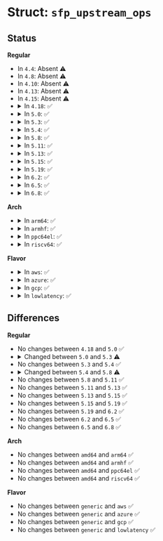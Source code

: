 # Struct: <code>sfp_upstream_ops</code>

## Status
<b>Regular</b>
<ul>
<li>
In <code>4.4</code>: Absent ⚠️
</li>
<li>
In <code>4.8</code>: Absent ⚠️
</li>
<li>
In <code>4.10</code>: Absent ⚠️
</li>
<li>
In <code>4.13</code>: Absent ⚠️
</li>
<li>
In <code>4.15</code>: Absent ⚠️
</li>
<li>
<details>
<summary>In <code>4.18</code>: ✅</summary>

```c
struct sfp_upstream_ops {
    int (*module_insert)(void *, const struct sfp_eeprom_id *);
    void (*module_remove)(void *);
    void (*link_down)(void *);
    void (*link_up)(void *);
    int (*connect_phy)(void *, struct phy_device *);
    void (*disconnect_phy)(void *);
};
```
</details>
</li>
<li>
<details>
<summary>In <code>5.0</code>: ✅</summary>

```c
struct sfp_upstream_ops {
    int (*module_insert)(void *, const struct sfp_eeprom_id *);
    void (*module_remove)(void *);
    void (*link_down)(void *);
    void (*link_up)(void *);
    int (*connect_phy)(void *, struct phy_device *);
    void (*disconnect_phy)(void *);
};
```
</details>
</li>
<li>
<details>
<summary>In <code>5.3</code>: ✅</summary>

```c
struct sfp_upstream_ops {
    void (*attach)(void *, struct sfp_bus *);
    void (*detach)(void *, struct sfp_bus *);
    int (*module_insert)(void *, const struct sfp_eeprom_id *);
    void (*module_remove)(void *);
    void (*link_down)(void *);
    void (*link_up)(void *);
    int (*connect_phy)(void *, struct phy_device *);
    void (*disconnect_phy)(void *);
};
```
</details>
</li>
<li>
<details>
<summary>In <code>5.4</code>: ✅</summary>

```c
struct sfp_upstream_ops {
    void (*attach)(void *, struct sfp_bus *);
    void (*detach)(void *, struct sfp_bus *);
    int (*module_insert)(void *, const struct sfp_eeprom_id *);
    void (*module_remove)(void *);
    void (*link_down)(void *);
    void (*link_up)(void *);
    int (*connect_phy)(void *, struct phy_device *);
    void (*disconnect_phy)(void *);
};
```
</details>
</li>
<li>
<details>
<summary>In <code>5.8</code>: ✅</summary>

```c
struct sfp_upstream_ops {
    void (*attach)(void *, struct sfp_bus *);
    void (*detach)(void *, struct sfp_bus *);
    int (*module_insert)(void *, const struct sfp_eeprom_id *);
    void (*module_remove)(void *);
    int (*module_start)(void *);
    void (*module_stop)(void *);
    void (*link_down)(void *);
    void (*link_up)(void *);
    int (*connect_phy)(void *, struct phy_device *);
    void (*disconnect_phy)(void *);
};
```
</details>
</li>
<li>
<details>
<summary>In <code>5.11</code>: ✅</summary>

```c
struct sfp_upstream_ops {
    void (*attach)(void *, struct sfp_bus *);
    void (*detach)(void *, struct sfp_bus *);
    int (*module_insert)(void *, const struct sfp_eeprom_id *);
    void (*module_remove)(void *);
    int (*module_start)(void *);
    void (*module_stop)(void *);
    void (*link_down)(void *);
    void (*link_up)(void *);
    int (*connect_phy)(void *, struct phy_device *);
    void (*disconnect_phy)(void *);
};
```
</details>
</li>
<li>
<details>
<summary>In <code>5.13</code>: ✅</summary>

```c
struct sfp_upstream_ops {
    void (*attach)(void *, struct sfp_bus *);
    void (*detach)(void *, struct sfp_bus *);
    int (*module_insert)(void *, const struct sfp_eeprom_id *);
    void (*module_remove)(void *);
    int (*module_start)(void *);
    void (*module_stop)(void *);
    void (*link_down)(void *);
    void (*link_up)(void *);
    int (*connect_phy)(void *, struct phy_device *);
    void (*disconnect_phy)(void *);
};
```
</details>
</li>
<li>
<details>
<summary>In <code>5.15</code>: ✅</summary>

```c
struct sfp_upstream_ops {
    void (*attach)(void *, struct sfp_bus *);
    void (*detach)(void *, struct sfp_bus *);
    int (*module_insert)(void *, const struct sfp_eeprom_id *);
    void (*module_remove)(void *);
    int (*module_start)(void *);
    void (*module_stop)(void *);
    void (*link_down)(void *);
    void (*link_up)(void *);
    int (*connect_phy)(void *, struct phy_device *);
    void (*disconnect_phy)(void *);
};
```
</details>
</li>
<li>
<details>
<summary>In <code>5.19</code>: ✅</summary>

```c
struct sfp_upstream_ops {
    void (*attach)(void *, struct sfp_bus *);
    void (*detach)(void *, struct sfp_bus *);
    int (*module_insert)(void *, const struct sfp_eeprom_id *);
    void (*module_remove)(void *);
    int (*module_start)(void *);
    void (*module_stop)(void *);
    void (*link_down)(void *);
    void (*link_up)(void *);
    int (*connect_phy)(void *, struct phy_device *);
    void (*disconnect_phy)(void *);
};
```
</details>
</li>
<li>
<details>
<summary>In <code>6.2</code>: ✅</summary>

```c
struct sfp_upstream_ops {
    void (*attach)(void *, struct sfp_bus *);
    void (*detach)(void *, struct sfp_bus *);
    int (*module_insert)(void *, const struct sfp_eeprom_id *);
    void (*module_remove)(void *);
    int (*module_start)(void *);
    void (*module_stop)(void *);
    void (*link_down)(void *);
    void (*link_up)(void *);
    int (*connect_phy)(void *, struct phy_device *);
    void (*disconnect_phy)(void *);
};
```
</details>
</li>
<li>
<details>
<summary>In <code>6.5</code>: ✅</summary>

```c
struct sfp_upstream_ops {
    void (*attach)(void *, struct sfp_bus *);
    void (*detach)(void *, struct sfp_bus *);
    int (*module_insert)(void *, const struct sfp_eeprom_id *);
    void (*module_remove)(void *);
    int (*module_start)(void *);
    void (*module_stop)(void *);
    void (*link_down)(void *);
    void (*link_up)(void *);
    int (*connect_phy)(void *, struct phy_device *);
    void (*disconnect_phy)(void *);
};
```
</details>
</li>
<li>
<details>
<summary>In <code>6.8</code>: ✅</summary>

```c
struct sfp_upstream_ops {
    void (*attach)(void *, struct sfp_bus *);
    void (*detach)(void *, struct sfp_bus *);
    int (*module_insert)(void *, const struct sfp_eeprom_id *);
    void (*module_remove)(void *);
    int (*module_start)(void *);
    void (*module_stop)(void *);
    void (*link_down)(void *);
    void (*link_up)(void *);
    int (*connect_phy)(void *, struct phy_device *);
    void (*disconnect_phy)(void *);
};
```
</details>
</li>
</ul>
<b>Arch</b>
<ul>
<li>
<details>
<summary>In <code>arm64</code>: ✅</summary>

```c
struct sfp_upstream_ops {
    void (*attach)(void *, struct sfp_bus *);
    void (*detach)(void *, struct sfp_bus *);
    int (*module_insert)(void *, const struct sfp_eeprom_id *);
    void (*module_remove)(void *);
    void (*link_down)(void *);
    void (*link_up)(void *);
    int (*connect_phy)(void *, struct phy_device *);
    void (*disconnect_phy)(void *);
};
```
</details>
</li>
<li>
<details>
<summary>In <code>armhf</code>: ✅</summary>

```c
struct sfp_upstream_ops {
    void (*attach)(void *, struct sfp_bus *);
    void (*detach)(void *, struct sfp_bus *);
    int (*module_insert)(void *, const struct sfp_eeprom_id *);
    void (*module_remove)(void *);
    void (*link_down)(void *);
    void (*link_up)(void *);
    int (*connect_phy)(void *, struct phy_device *);
    void (*disconnect_phy)(void *);
};
```
</details>
</li>
<li>
<details>
<summary>In <code>ppc64el</code>: ✅</summary>

```c
struct sfp_upstream_ops {
    void (*attach)(void *, struct sfp_bus *);
    void (*detach)(void *, struct sfp_bus *);
    int (*module_insert)(void *, const struct sfp_eeprom_id *);
    void (*module_remove)(void *);
    void (*link_down)(void *);
    void (*link_up)(void *);
    int (*connect_phy)(void *, struct phy_device *);
    void (*disconnect_phy)(void *);
};
```
</details>
</li>
<li>
<details>
<summary>In <code>riscv64</code>: ✅</summary>

```c
struct sfp_upstream_ops {
    void (*attach)(void *, struct sfp_bus *);
    void (*detach)(void *, struct sfp_bus *);
    int (*module_insert)(void *, const struct sfp_eeprom_id *);
    void (*module_remove)(void *);
    void (*link_down)(void *);
    void (*link_up)(void *);
    int (*connect_phy)(void *, struct phy_device *);
    void (*disconnect_phy)(void *);
};
```
</details>
</li>
</ul>
<b>Flavor</b>
<ul>
<li>
<details>
<summary>In <code>aws</code>: ✅</summary>

```c
struct sfp_upstream_ops {
    void (*attach)(void *, struct sfp_bus *);
    void (*detach)(void *, struct sfp_bus *);
    int (*module_insert)(void *, const struct sfp_eeprom_id *);
    void (*module_remove)(void *);
    void (*link_down)(void *);
    void (*link_up)(void *);
    int (*connect_phy)(void *, struct phy_device *);
    void (*disconnect_phy)(void *);
};
```
</details>
</li>
<li>
<details>
<summary>In <code>azure</code>: ✅</summary>

```c
struct sfp_upstream_ops {
    void (*attach)(void *, struct sfp_bus *);
    void (*detach)(void *, struct sfp_bus *);
    int (*module_insert)(void *, const struct sfp_eeprom_id *);
    void (*module_remove)(void *);
    void (*link_down)(void *);
    void (*link_up)(void *);
    int (*connect_phy)(void *, struct phy_device *);
    void (*disconnect_phy)(void *);
};
```
</details>
</li>
<li>
<details>
<summary>In <code>gcp</code>: ✅</summary>

```c
struct sfp_upstream_ops {
    void (*attach)(void *, struct sfp_bus *);
    void (*detach)(void *, struct sfp_bus *);
    int (*module_insert)(void *, const struct sfp_eeprom_id *);
    void (*module_remove)(void *);
    void (*link_down)(void *);
    void (*link_up)(void *);
    int (*connect_phy)(void *, struct phy_device *);
    void (*disconnect_phy)(void *);
};
```
</details>
</li>
<li>
<details>
<summary>In <code>lowlatency</code>: ✅</summary>

```c
struct sfp_upstream_ops {
    void (*attach)(void *, struct sfp_bus *);
    void (*detach)(void *, struct sfp_bus *);
    int (*module_insert)(void *, const struct sfp_eeprom_id *);
    void (*module_remove)(void *);
    void (*link_down)(void *);
    void (*link_up)(void *);
    int (*connect_phy)(void *, struct phy_device *);
    void (*disconnect_phy)(void *);
};
```
</details>
</li>
</ul>

## Differences
<b>Regular</b>
<ul>
<li>
No changes between <code>4.18</code> and <code>5.0</code> ✅
</li>
<li>
<details>
<summary>Changed between <code>5.0</code> and <code>5.3</code> ⚠️</summary>
<ul>
<li>
<b>Field added. </b>
<code>void (*attach)(void *, struct sfp_bus *)</code>
</li>
<li>
<b>Field added. </b>
<code>void (*detach)(void *, struct sfp_bus *)</code>
</li>
</ul>
</details>
</li>
<li>
No changes between <code>5.3</code> and <code>5.4</code> ✅
</li>
<li>
<details>
<summary>Changed between <code>5.4</code> and <code>5.8</code> ⚠️</summary>
<ul>
<li>
<b>Field added. </b>
<code>int (*module_start)(void *)</code>
</li>
<li>
<b>Field added. </b>
<code>void (*module_stop)(void *)</code>
</li>
</ul>
</details>
</li>
<li>
No changes between <code>5.8</code> and <code>5.11</code> ✅
</li>
<li>
No changes between <code>5.11</code> and <code>5.13</code> ✅
</li>
<li>
No changes between <code>5.13</code> and <code>5.15</code> ✅
</li>
<li>
No changes between <code>5.15</code> and <code>5.19</code> ✅
</li>
<li>
No changes between <code>5.19</code> and <code>6.2</code> ✅
</li>
<li>
No changes between <code>6.2</code> and <code>6.5</code> ✅
</li>
<li>
No changes between <code>6.5</code> and <code>6.8</code> ✅
</li>
</ul>
<b>Arch</b>
<ul>
<li>
No changes between <code>amd64</code> and <code>arm64</code> ✅
</li>
<li>
No changes between <code>amd64</code> and <code>armhf</code> ✅
</li>
<li>
No changes between <code>amd64</code> and <code>ppc64el</code> ✅
</li>
<li>
No changes between <code>amd64</code> and <code>riscv64</code> ✅
</li>
</ul>
<b>Flavor</b>
<ul>
<li>
No changes between <code>generic</code> and <code>aws</code> ✅
</li>
<li>
No changes between <code>generic</code> and <code>azure</code> ✅
</li>
<li>
No changes between <code>generic</code> and <code>gcp</code> ✅
</li>
<li>
No changes between <code>generic</code> and <code>lowlatency</code> ✅
</li>
</ul>
